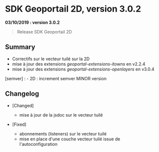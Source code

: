 # SDK Geoportail 2D, version 3.0.2

**03/10/2019 : version 3.0.2**
> Release SDK Geoportail 2D

## Summary

* Correctifs sur le vecteur tuilé sur la 2D
* mise à jour des extensions *geoportal-extensions-itowns* en v2.2.4
* mise à jour des extensions *geoportal-extensions-openlayers* en v3.0.4

[semver] :
    - 2D : increment semver MINOR version

## Changelog

* [Changed]

    - mise à jour de la jsdoc sur le vecteur tuilé

* [Fixed]

    - abonnements (listeners) sur le vecteur tuilé
    - mise en place d'une couche vecteur tuilé issue de l'autoconfiguration
